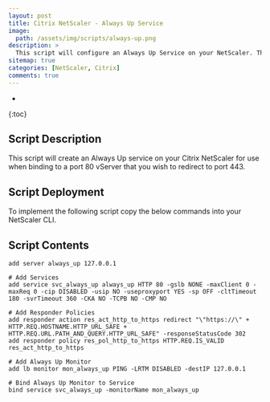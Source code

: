 ```yaml
---
layout: post
title: Citrix NetScaler - Always Up Service
image: 
  path: /assets/img/scripts/always-up.png
description: >
  This script will configure an Always Up Service on your NetScaler. This can be used to bind to Virtual Servers on Port 80 with a Redirect to ensure all traffic passes to port 443. Please note that this will alter the configuration on your Citrix NetScaler and should be tested before implementing into your production environment.
sitemap: true
categories: [NetScaler, Citrix]
comments: true
---
```


* 
{:toc}

## Script Description

This script will create an Always Up service on your Citrix NetScaler for use when binding to a port 80 vServer that you wish to redirect to port 443. 

## Script Deployment

To implement the following script copy the below commands into your NetScaler CLI.

## Script Contents

```
add server always_up 127.0.0.1

# Add Services
add service svc_always_up always_up HTTP 80 -gslb NONE -maxClient 0 -maxReq 0 -cip DISABLED -usip NO -useproxyport YES -sp OFF -cltTimeout 180 -svrTimeout 360 -CKA NO -TCPB NO -CMP NO

# Add Responder Policies
add responder action res_act_http_to_https redirect "\"https://\" + HTTP.REQ.HOSTNAME.HTTP_URL_SAFE + HTTP.REQ.URL.PATH_AND_QUERY.HTTP_URL_SAFE" -responseStatusCode 302
add responder policy res_pol_http_to_https HTTP.REQ.IS_VALID res_act_http_to_https

# Add Always Up Monitor
add lb monitor mon_always_up PING -LRTM DISABLED -destIP 127.0.0.1

# Bind Always Up Monitor to Service
bind service svc_always_up -monitorName mon_always_up
```